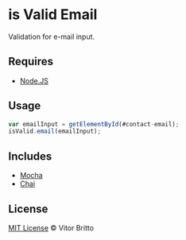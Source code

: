 # is Valid Email

Validation for e-mail input.


## Requires

- [Node.JS](http://nodejs.org/)


## Usage

```javascript
var emailInput = getElementById(#contact-email);
isValid.email(emailInput);
```


## Includes

- [Mocha](http://visionmedia.github.io/mocha/)
- [Chai](http://chaijs.com/)


## License

[MIT License](http://vitorbritto.mit-license.org/) © Vitor Britto
